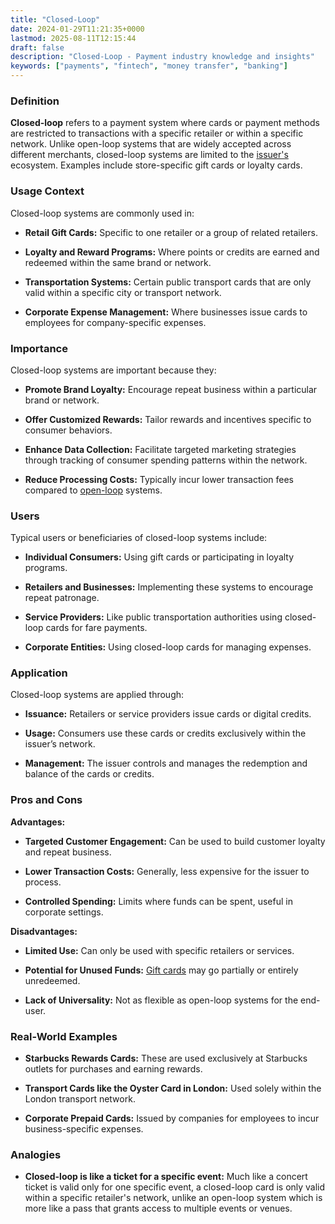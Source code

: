 ```yaml
---
title: "Closed-Loop"
date: 2024-01-29T11:21:35+0000
lastmod: 2025-08-11T12:15:44
draft: false
description: "Closed-Loop - Payment industry knowledge and insights"
keywords: ["payments", "fintech", "money transfer", "banking"]
---
```


### Definition

**Closed-loop** refers to a payment system where cards or payment methods are restricted to transactions with a specific retailer or within a specific network. Unlike open-loop systems that are widely accepted across different merchants, closed-loop systems are limited to the [issuer's](https://faisalkhanllc.xyz/resources/payments-wiki/c/card-issuer/) ecosystem. Examples include store-specific gift cards or loyalty cards.

### Usage Context

Closed-loop systems are commonly used in:

- **Retail Gift Cards:** Specific to one retailer or a group of related retailers.

- **Loyalty and Reward Programs:** Where points or credits are earned and redeemed within the same brand or network.

- **Transportation Systems:** Certain public transport cards that are only valid within a specific city or transport network.

- **Corporate Expense Management:** Where businesses issue cards to employees for company-specific expenses.

### Importance

Closed-loop systems are important because they:

- **Promote Brand Loyalty:** Encourage repeat business within a particular brand or network.

- **Offer Customized Rewards:** Tailor rewards and incentives specific to consumer behaviors.

- **Enhance Data Collection:** Facilitate targeted marketing strategies through tracking of consumer spending patterns within the network.

- **Reduce Processing Costs:** Typically incur lower transaction fees compared to [open-loop](https://faisalkhanllc.xyz/resources/payments-wiki/o/open-loop/) systems.

### Users

Typical users or beneficiaries of closed-loop systems include:

- **Individual Consumers:** Using gift cards or participating in loyalty programs.

- **Retailers and Businesses:** Implementing these systems to encourage repeat patronage.

- **Service Providers:** Like public transportation authorities using closed-loop cards for fare payments.

- **Corporate Entities:** Using closed-loop cards for managing expenses.

### Application

Closed-loop systems are applied through:

- **Issuance:** Retailers or service providers issue cards or digital credits.

- **Usage:** Consumers use these cards or credits exclusively within the issuer’s network.

- **Management:** The issuer controls and manages the redemption and balance of the cards or credits.

### Pros and Cons

**Advantages:**

- **Targeted Customer Engagement:** Can be used to build customer loyalty and repeat business.

- **Lower Transaction Costs:** Generally, less expensive for the issuer to process.

- **Controlled Spending:** Limits where funds can be spent, useful in corporate settings.

**Disadvantages:**

- **Limited Use:** Can only be used with specific retailers or services.

- **Potential for Unused Funds:** [Gift cards](https://faisalkhanllc.xyz/resources/payments-wiki/p/prepaid-gift-card/) may go partially or entirely unredeemed.

- **Lack of Universality:** Not as flexible as open-loop systems for the end-user.

### Real-World Examples

- **Starbucks Rewards Cards:** These are used exclusively at Starbucks outlets for purchases and earning rewards.

- **Transport Cards like the Oyster Card in London:** Used solely within the London transport network.

- **Corporate Prepaid Cards:** Issued by companies for employees to incur business-specific expenses.

### Analogies

- **Closed-loop is like a ticket for a specific event:** Much like a concert ticket is valid only for one specific event, a closed-loop card is only valid within a specific retailer's network, unlike an open-loop system which is more like a pass that grants access to multiple events or venues.
